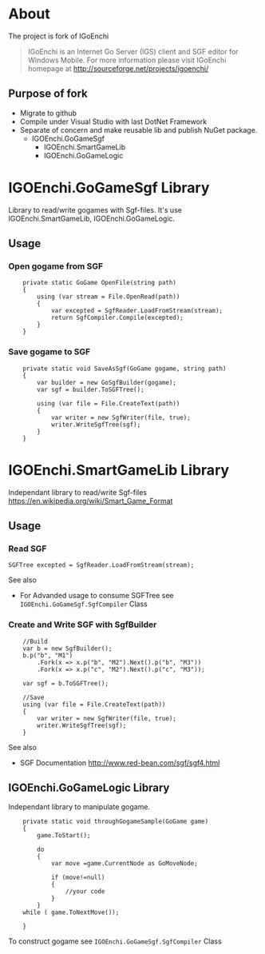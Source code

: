 
# About

The project is fork of IGoEnchi 

> IGoEnchi is an Internet Go Server (IGS) client and SGF editor 
> for Windows Mobile. For more information please visit IGoEnchi 
> homepage at  http://sourceforge.net/projects/igoenchi/

## Purpose of fork

* Migrate to github
* Compile under Visual Studio with last DotNet Framework
* Separate of concern and make reusable lib and publish NuGet package.
  * IGOEnchi.GoGameSgf
    * IGOEnchi.SmartGameLib
    * IGOEnchi.GoGameLogic
  

# IGOEnchi.GoGameSgf Library

Library to read/write gogames with Sgf-files. It's use IGOEnchi.SmartGameLib, IGOEnchi.GoGameLogic.

## Usage

### Open gogame from SGF

```
    private static GoGame OpenFile(string path)
    {
        using (var stream = File.OpenRead(path))
        {
            var excepted = SgfReader.LoadFromStream(stream);
            return SgfCompiler.Compile(excepted);
        }
    }
```

### Save gogame to SGF

```
	private static void SaveAsSgf(GoGame gogame, string path)
    {
        var builder = new GoSgfBuilder(gogame);
        var sgf = builder.ToSGFTree();

        using (var file = File.CreateText(path))
        {
            var writer = new SgfWriter(file, true);
            writer.WriteSgfTree(sgf);
        }
    }
```

# IGOEnchi.SmartGameLib Library

Independant library to read/write Sgf-files https://en.wikipedia.org/wiki/Smart_Game_Format

## Usage

### Read SGF

```
SGFTree excepted = SgfReader.LoadFromStream(stream);
```

See also

* For Advanded usage to consume SGFTree see ```IGOEnchi.GoGameSgf.SgfCompiler``` Class

### Create and Write SGF with SgfBuilder
```
	//Build
    var b = new SgfBuilder();
    b.p("b", "M1")
        .Fork(x => x.p("b", "M2").Next().p("b", "M3"))
        .Fork(x => x.p("c", "M2").Next().p("c", "M3"));

	var sgf = b.ToSGFTree();

	//Save
    using (var file = File.CreateText(path))
    {
		var writer = new SgfWriter(file, true);
        writer.WriteSgfTree(sgf);
	}
```

See also
* SGF Documentation http://www.red-bean.com/sgf/sgf4.html


## IGOEnchi.GoGameLogic Library

Independant library to manipulate gogame.

```
    private static void throughGogameSample(GoGame game)
    {
        game.ToStart();

        do
        {
            var move =game.CurrentNode as GoMoveNode;
                
            if (move!=null)
            {
                //your code
            }
        }
	while ( game.ToNextMove());

	}
```

To construct gogame see   ```IGOEnchi.GoGameSgf.SgfCompiler``` Class